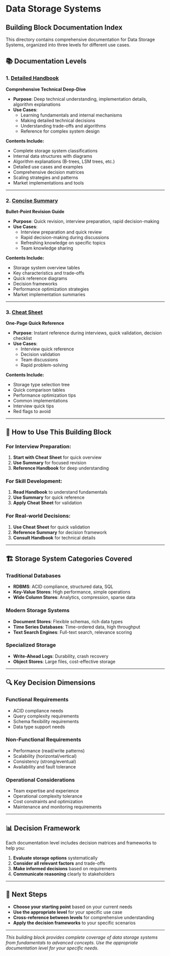 # Data Storage Systems
## Building Block Documentation Index

This directory contains comprehensive documentation for Data Storage Systems, organized into three levels for different use cases.

## 📚 **Documentation Levels**

### **1. [Detailed Handbook](./handbook.html)**
**Comprehensive Technical Deep-Dive**
- **Purpose**: Deep technical understanding, implementation details, algorithm explanations
- **Use Cases**: 
  - Learning fundamentals and internal mechanisms
  - Making detailed technical decisions
  - Understanding trade-offs and algorithms
  - Reference for complex system design

**Contents Include:**
- Complete storage system classifications
- Internal data structures with diagrams
- Algorithm explanations (B-trees, LSM trees, etc.)
- Detailed use cases and examples
- Comprehensive decision matrices
- Scaling strategies and patterns
- Market implementations and tools

---

### **2. [Concise Summary](./summary.html)**
**Bullet-Point Revision Guide**
- **Purpose**: Quick revision, interview preparation, rapid decision-making
- **Use Cases**:
  - Interview preparation and quick review
  - Rapid decision-making during discussions
  - Refreshing knowledge on specific topics
  - Team knowledge sharing

**Contents Include:**
- Storage system overview tables
- Key characteristics and trade-offs
- Quick reference diagrams
- Decision frameworks
- Performance optimization strategies
- Market implementation summaries

---

### **3. [Cheat Sheet](./cheatsheet.html)**
**One-Page Quick Reference**
- **Purpose**: Instant reference during interviews, quick validation, decision checklist
- **Use Cases**:
  - Interview quick reference
  - Decision validation
  - Team discussions
  - Rapid problem-solving

**Contents Include:**
- Storage type selection tree
- Quick comparison tables
- Performance optimization tips
- Common implementations
- Interview quick tips
- Red flags to avoid

---

## 🎯 **How to Use This Building Block**

### **For Interview Preparation:**
1. **Start with Cheat Sheet** for quick overview
2. **Use Summary** for focused revision
3. **Reference Handbook** for deep understanding

### **For Skill Development:**
1. **Read Handbook** to understand fundamentals
2. **Use Summary** for quick reference
3. **Apply Cheat Sheet** for validation

### **For Real-world Decisions:**
1. **Use Cheat Sheet** for quick validation
2. **Reference Summary** for decision framework
3. **Consult Handbook** for technical details

---

## 🏗️ **Storage System Categories Covered**

### **Traditional Databases**
- **RDBMS**: ACID compliance, structured data, SQL
- **Key-Value Stores**: High performance, simple operations
- **Wide Column Stores**: Analytics, compression, sparse data

### **Modern Storage Systems**
- **Document Stores**: Flexible schemas, rich data types
- **Time Series Databases**: Time-ordered data, high throughput
- **Text Search Engines**: Full-text search, relevance scoring

### **Specialized Storage**
- **Write-Ahead Logs**: Durability, crash recovery
- **Object Stores**: Large files, cost-effective storage

---

## 🔍 **Key Decision Dimensions**

### **Functional Requirements**
- ACID compliance needs
- Query complexity requirements
- Schema flexibility requirements
- Data type support needs

### **Non-Functional Requirements**
- Performance (read/write patterns)
- Scalability (horizontal/vertical)
- Consistency (strong/eventual)
- Availability and fault tolerance

### **Operational Considerations**
- Team expertise and experience
- Operational complexity tolerance
- Cost constraints and optimization
- Maintenance and monitoring requirements

---

## 📊 **Decision Framework**

Each documentation level includes decision matrices and frameworks to help you:

1. **Evaluate storage options** systematically
2. **Consider all relevant factors** and trade-offs
3. **Make informed decisions** based on requirements
4. **Communicate reasoning** clearly to stakeholders

---

## 🚀 **Next Steps**

- **Choose your starting point** based on your current needs
- **Use the appropriate level** for your specific use case
- **Cross-reference between levels** for comprehensive understanding
- **Apply the decision frameworks** to your specific scenarios

---

*This building block provides complete coverage of data storage systems from fundamentals to advanced concepts. Use the appropriate documentation level for your specific needs.*
